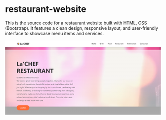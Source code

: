 # restaurant-website
This is the source code for a restaurant website built with HTML, CSS (Bootstrap). It features a clean design, responsive layout, and user-friendly interface to showcase menu items and services.

![image alt](https://github.com/arunkumar221004/restaurant-website/blob/ccea50f137ac727e4596139480a7e4b33ea4cfcf/Output%201.png)
